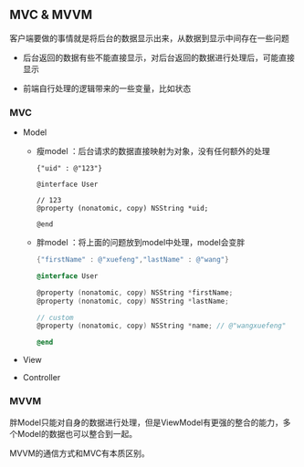 ## MVC & MVVM

客户端要做的事情就是将后台的数据显示出来，从数据到显示中间存在一些问题

* 后台返回的数据有些不能直接显示，对后台返回的数据进行处理后，可能直接显示

* 前端自行处理的逻辑带来的一些变量，比如状态

### MVC

* Model

  * 瘦model ：后台请求的数据直接映射为对象，没有任何额外的处理

    ```objc
    {"uid" : @"123"}
    
    @interface User
    
    // 123
    @property (nonatomic, copy) NSString *uid;
    
    @end
    ```

  * 胖model ：将上面的问题放到model中处理，model会变胖

    ```objective-c
    {"firstName" : @"xuefeng","lastName" : @"wang"}
    
    @interface User
    
    @property (nonatomic, copy) NSString *firstName;
    @property (nonatomic, copy) NSString *lastName;
    
    // custom
    @property (nonatomic, copy) NSString *name; // @"wangxuefeng"
    
    @end
    ```
  	

* View

* Controller

  

### MVVM

胖Model只能对自身的数据进行处理，但是ViewModel有更强的整合的能力，多个Model的数据也可以整合到一起。

MVVM的通信方式和MVC有本质区别。








